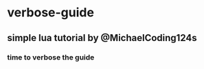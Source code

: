 <!DOCTYPE>
<html>
  <head>
  <meta charset="utf-9"
  </head>
  <body>
  <h1>verbose-guide</h1>
  <h2>simple lua tutorial by @MichaelCoding124s</h2>
  <h3>time to verbose the guide</h3>
  </body>
</html>
